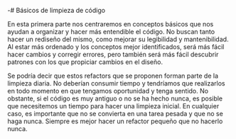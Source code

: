 -# Básicos de limpieza de código

En esta primera parte nos centraremos en conceptos básicos que nos ayudan a organizar y hacer más entendible el código. No buscan tanto hacer un rediseño del mismo, como mejorar su legibilidad y mantenibilidad. Al estar más ordenado y los conceptos mejor identificados, será más fácil hacer cambios y corregir errores, pero también será más fácil descubrir patrones con los que propiciar cambios en el diseño.

Se podría decir que estos refactors que se proponen forman parte de la limpieza diaria. No deberían consumir tiempo y tendríamos que realizarlos en todo momento en que tengamos oportunidad y tenga sentido. No obstante, si el código es muy antiguo o no se ha hecho nunca, es posible que necesitemos un tiempo para hacer una limpieza inicial. En cualquier caso, es importante que no se convierta en una tarea pesada y que no se haga nunca. Siempre es mejor hacer un refactor pequeño que no hacerlo nunca.